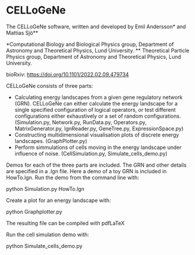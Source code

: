 # CELLoGeNe
The CELLoGeNe software, written and developed by Emil Andersson* and Mattias Sjö**

\*Computational Biology and Biological Physics group, Department of Astronomy and Theoretical Physics, Lund University.
** Theoretical Particle Physics group, Department of Astronomy and Theoretical Physics, Lund University.

bioRxiv: https://doi.org/10.1101/2022.02.09.479734

CELLoGeNe consists of three parts:
  * Calculating energy landscapes from a given gene regulatory network (GRN). CELLoGeNe can either calculate the energy landscape for a single specified configuration of logical operators, or test different configurations either exhaustively or a set of random configurations. (Simulation.py, Network.py, RunData.py, Operators.py, MatrixGenerator.py, lgnReader.py, GeneTree.py, ExpressionSpace.py)
  * Constructing multidimensional visualisation plots of discrete energy landscapes. (GraphPlotter.py)
  * Perform simmulations of cells moving in the energy landscape under influence of noise. (CellSimulation.py, Simulate_cells_demo.py)

Demos for each of the three parts are included. The GRN and other details are specified in a .lgn file. Here a demo of a toy GRN is included in HowTo.lgn. Run the demo from the command line with:

python Simulation.py HowTo.lgn

Create a plot for an energy landscape with:

python Graphplotter.py

The resulting file can be compiled with pdfLaTeX

Run the cell simulation demo with:

python Simulate_cells_demo.py
